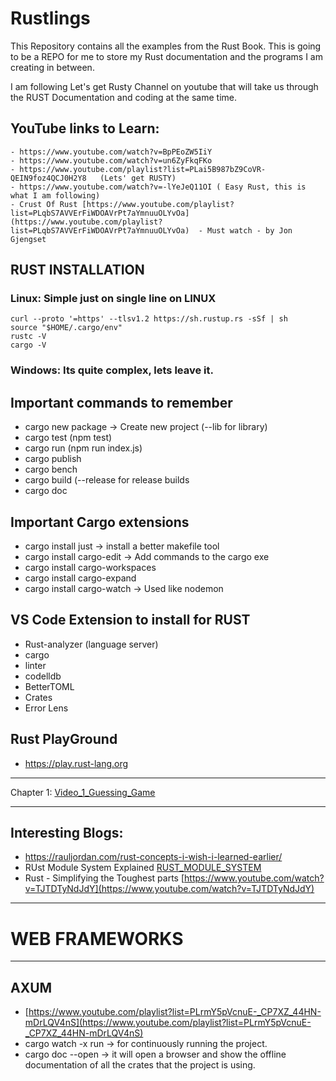 # Rustlings
This Repository contains all the examples from the Rust Book. This is going to be a REPO for me to store my Rust documentation and the programs I am creating in between. 

I am following Let's get Rusty Channel on youtube that will take us through the RUST Documentation and coding at the same time. 

## YouTube links to Learn: 
    - https://www.youtube.com/watch?v=BpPEoZW5IiY
    - https://www.youtube.com/watch?v=un6ZyFkqFKo
    - https://www.youtube.com/playlist?list=PLai5B987bZ9CoVR-QEIN9foz4QCJ0H2Y8   (Lets' get RUSTY)
    - https://www.youtube.com/watch?v=-lYeJeQ11OI ( Easy Rust, this is what I am following)
    - Crust Of Rust [https://www.youtube.com/playlist?list=PLqbS7AVVErFiWDOAVrPt7aYmnuuOLYvOa](https://www.youtube.com/playlist?list=PLqbS7AVVErFiWDOAVrPt7aYmnuuOLYvOa)  - Must watch - by Jon Gjengset



## RUST INSTALLATION
### Linux: Simple just on single line on LINUX 
```
curl --proto '=https' --tlsv1.2 https://sh.rustup.rs -sSf | sh
source "$HOME/.cargo/env"
rustc -V  
cargo -V
```
### Windows: Its quite complex, lets leave it. 


## Important commands to remember
- cargo new package  -> Create new project (--lib for library)
- cargo test (npm test)
- cargo run (npm run index.js)
- cargo publish
- cargo bench
- cargo build   (--release for release builds
- cargo doc

## Important Cargo extensions
- cargo install just -> install a better makefile tool
- cargo install cargo-edit -> Add commands to the cargo exe
- cargo install cargo-workspaces 
- cargo install cargo-expand
- cargo install cargo-watch -> Used like nodemon


## VS Code Extension to install for RUST
- Rust-analyzer (language server)
- cargo
- linter
- codelldb
- BetterTOML 
- Crates
- Error Lens

## Rust PlayGround
- https://play.rust-lang.org

--------------------------------------------------------------------

Chapter 1: [Video_1_Guessing_Game](Video_1_Guessing_game/src/main.rs)

--------------------------------------------------------------------
## Interesting Blogs: 
- https://rauljordan.com/rust-concepts-i-wish-i-learned-earlier/ 
- RUst Module System Explained [RUST_MODULE_SYSTEM](https://www.sheshbabu.com/posts/rust-module-system/)
- Rust - Simplifying the Toughest parts [https://www.youtube.com/watch?v=TJTDTyNdJdY](https://www.youtube.com/watch?v=TJTDTyNdJdY)


--------------------------------------------------------------
# WEB FRAMEWORKS
--------------------------------
## AXUM
- [https://www.youtube.com/playlist?list=PLrmY5pVcnuE-_CP7XZ_44HN-mDrLQV4nS](https://www.youtube.com/playlist?list=PLrmY5pVcnuE-_CP7XZ_44HN-mDrLQV4nS) 
- cargo watch -x run -> for continuously running the project.   
- cargo doc --open -> it will open a browser and show the offline documentation of all the crates that the project is using. 